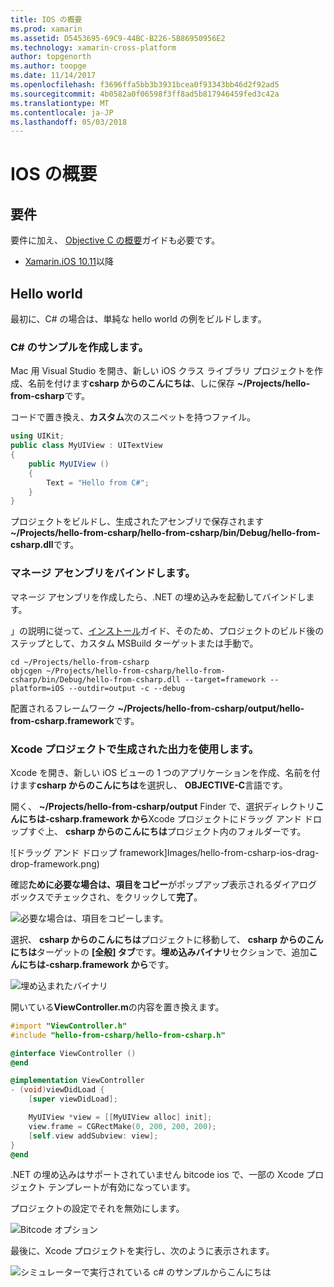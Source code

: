 ```yaml
---
title: IOS の概要
ms.prod: xamarin
ms.assetid: D5453695-69C9-44BC-B226-5B86950956E2
ms.technology: xamarin-cross-platform
author: topgenorth
ms.author: toopge
ms.date: 11/14/2017
ms.openlocfilehash: f3696ffa5bb3b3931bcea0f93343bb46d2f92ad5
ms.sourcegitcommit: 4b0582a0f06598f3ff8ad5b817946459fed3c42a
ms.translationtype: MT
ms.contentlocale: ja-JP
ms.lasthandoff: 05/03/2018
---
```

# <a name="getting-started-with-ios"></a>IOS の概要

## <a name="requirements"></a>要件

要件に加え、 [Objective C の概要](~/tools/dotnet-embedding/get-started/objective-c/index.md)ガイドも必要です。

* [Xamarin.iOS 10.11](https://www.visualstudio.com/xamarin/)以降

## <a name="hello-world"></a>Hello world

最初に、C# の場合は、単純な hello world の例をビルドします。

### <a name="create-c-sample"></a>C# のサンプルを作成します。

Mac 用 Visual Studio を開き、新しい iOS クラス ライブラリ プロジェクトを作成、名前を付けます**csharp からのこんにちは**、しに保存 **~/Projects/hello-from-csharp**です。

コードで置き換え、**カスタム**次のスニペットを持つファイル。

```csharp
using UIKit;
public class MyUIView : UITextView
{
    public MyUIView ()
    {
        Text = "Hello from C#";
    }
}
```

プロジェクトをビルドし、生成されたアセンブリで保存されます **~/Projects/hello-from-csharp/hello-from-csharp/bin/Debug/hello-from-csharp.dll**です。

### <a name="bind-the-managed-assembly"></a>マネージ アセンブリをバインドします。

マネージ アセンブリを作成したら、.NET の埋め込みを起動してバインドします。

」の説明に従って、[インストール](~/tools/dotnet-embedding/get-started/install/install.md)ガイド、そのため、プロジェクトのビルド後のステップとして、カスタム MSBuild ターゲットまたは手動で。

```shell
cd ~/Projects/hello-from-csharp
objcgen ~/Projects/hello-from-csharp/hello-from-csharp/bin/Debug/hello-from-csharp.dll --target=framework --platform=iOS --outdir=output -c --debug
```

配置されるフレームワーク **~/Projects/hello-from-csharp/output/hello-from-csharp.framework**です。

### <a name="use-the-generated-output-in-an-xcode-project"></a>Xcode プロジェクトで生成された出力を使用します。

Xcode を開き、新しい iOS ビューの 1 つのアプリケーションを作成、名前を付けます**csharp からのこんにちは**を選択し、 **OBJECTIVE-C**言語です。

開く、 **~/Projects/hello-from-csharp/output** Finder で、選択ディレクトリ**こんにちは-csharp.framework から**Xcode プロジェクトにドラッグ アンド ドロップすぐ上、 **csharp からのこんにちは**プロジェクト内のフォルダーです。

![ドラッグ アンド ドロップ framework]Images/hello-from-csharp-ios-drag-drop-framework.png)

確認**ために必要な場合は、項目をコピー**がポップアップ表示されるダイアログ ボックスでチェックされ、をクリックして**完了**。

![必要な場合は、項目をコピーします。](ios-images/hello-from-csharp-ios-copy-items-if-needed.png)

選択、 **csharp からのこんにちは**プロジェクトに移動して、 **csharp からのこんにちは**ターゲットの **[全般] タブ**です。**埋め込みバイナリ**セクションで、追加**こんにちは-csharp.framework から**です。

![埋め込まれたバイナリ](ios-images/hello-from-csharp-ios-embedded-binaries.png)

開いている**ViewController.m**の内容を置き換えます。

```objective-c
#import "ViewController.h"
#include "hello-from-csharp/hello-from-csharp.h"

@interface ViewController ()
@end

@implementation ViewController
- (void)viewDidLoad {
    [super viewDidLoad];

    MyUIView *view = [[MyUIView alloc] init];
    view.frame = CGRectMake(0, 200, 200, 200);
    [self.view addSubview: view];
}
@end
```

.NET の埋め込みはサポートされていません bitcode ios で、一部の Xcode プロジェクト テンプレートが有効になっています。 

プロジェクトの設定でそれを無効にします。

![Bitcode オプション](../../images/ios-bitcode-option.png)

最後に、Xcode プロジェクトを実行し、次のように表示されます。

![シミュレーターで実行されている c# のサンプルからこんにちは](ios-images/hello-from-csharp-ios.png)
